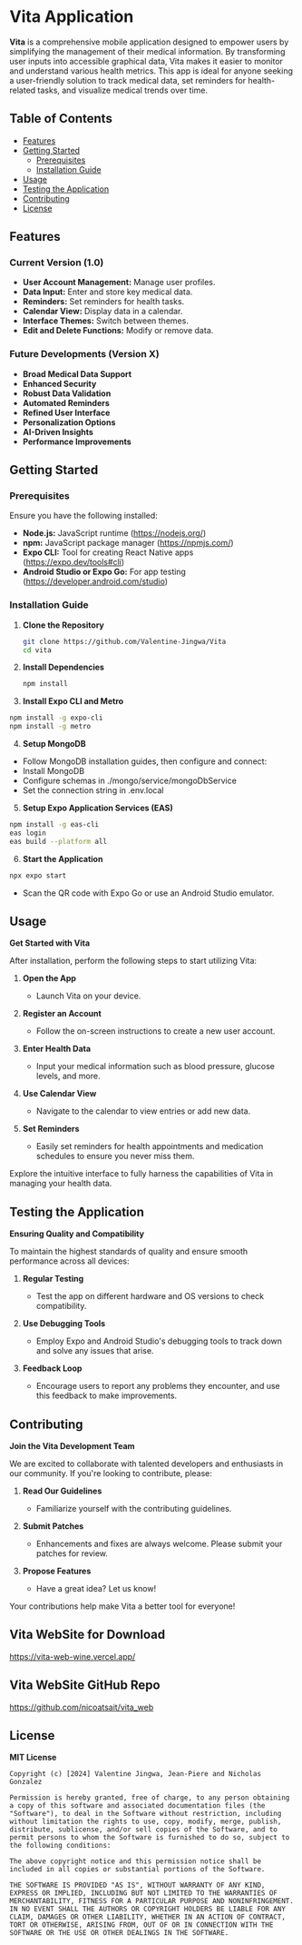 # Vita Application

**Vita** is a comprehensive mobile application designed to empower users by simplifying the management of their medical information. By transforming user inputs into accessible graphical data, Vita makes it easier to monitor and understand various health metrics. This app is ideal for anyone seeking a user-friendly solution to track medical data, set reminders for health-related tasks, and visualize medical trends over time.

## Table of Contents

- [Features](#features)
- [Getting Started](#getting-started)
  - [Prerequisites](#prerequisites)
  - [Installation Guide](#installation-guide)
- [Usage](#usage)
- [Testing the Application](#testing-the-application)
- [Contributing](#contributing)
- [License](#license)

## Features

### Current Version (1.0)
- **User Account Management:** Manage user profiles.
- **Data Input:** Enter and store key medical data.
- **Reminders:** Set reminders for health tasks.
- **Calendar View:** Display data in a calendar.
- **Interface Themes:** Switch between themes.
- **Edit and Delete Functions:** Modify or remove data.

### Future Developments (Version X)
- **Broad Medical Data Support**
- **Enhanced Security**
- **Robust Data Validation**
- **Automated Reminders**
- **Refined User Interface**
- **Personalization Options**
- **AI-Driven Insights**
- **Performance Improvements**

## Getting Started

### Prerequisites
Ensure you have the following installed:
- **Node.js:** JavaScript runtime (https://nodejs.org/)
- **npm:** JavaScript package manager (https://npmjs.com/)
- **Expo CLI:** Tool for creating React Native apps (https://expo.dev/tools#cli)
- **Android Studio or Expo Go:** For app testing (https://developer.android.com/studio)

### Installation Guide

1. **Clone the Repository**
   ```bash
   git clone https://github.com/Valentine-Jingwa/Vita
   cd vita
   ```
2. **Install Dependencies**
   ```bash
   npm install
   ```
3. **Install Expo CLI and Metro**
```bash
npm install -g expo-cli
npm install -g metro
```

4. **Setup MongoDB**
- Follow MongoDB installation guides, then configure and connect:
- Install MongoDB
- Configure schemas in ./mongo/service/mongoDbService
- Set the connection string in .env.local

5. **Setup Expo Application Services (EAS)**
```bash
npm install -g eas-cli
eas login
eas build --platform all
  ```
6. **Start the Application**
```bash
npx expo start
```
- Scan the QR code with Expo Go or use an Android Studio emulator.

## Usage

**Get Started with Vita**

After installation, perform the following steps to start utilizing Vita:

1. **Open the App**
   - Launch Vita on your device.
   
2. **Register an Account**
   - Follow the on-screen instructions to create a new user account.

3. **Enter Health Data**
   - Input your medical information such as blood pressure, glucose levels, and more.

4. **Use Calendar View**
   - Navigate to the calendar to view entries or add new data.

5. **Set Reminders**
   - Easily set reminders for health appointments and medication schedules to ensure you never miss them.

Explore the intuitive interface to fully harness the capabilities of Vita in managing your health data.

## Testing the Application

**Ensuring Quality and Compatibility**

To maintain the highest standards of quality and ensure smooth performance across all devices:

1. **Regular Testing**
   - Test the app on different hardware and OS versions to check compatibility.

2. **Use Debugging Tools**
   - Employ Expo and Android Studio's debugging tools to track down and solve any issues that arise.

3. **Feedback Loop**
   - Encourage users to report any problems they encounter, and use this feedback to make improvements.

## Contributing

**Join the Vita Development Team**

We are excited to collaborate with talented developers and enthusiasts in our community. If you're looking to contribute, please:

1. **Read Our Guidelines**
   - Familiarize yourself with the contributing guidelines.

2. **Submit Patches**
   - Enhancements and fixes are always welcome. Please submit your patches for review.

3. **Propose Features**
   - Have a great idea? Let us know!

Your contributions help make Vita a better tool for everyone!

## Vita WebSite for Download

https://vita-web-wine.vercel.app/

## Vita WebSite GitHub Repo 

https://github.com/nicoatsait/vita_web

## License

**MIT License**

```plaintext
Copyright (c) [2024] Valentine Jingwa, Jean-Piere and Nicholas Gonzalez

Permission is hereby granted, free of charge, to any person obtaining a copy of this software and associated documentation files (the "Software"), to deal in the Software without restriction, including without limitation the rights to use, copy, modify, merge, publish, distribute, sublicense, and/or sell copies of the Software, and to permit persons to whom the Software is furnished to do so, subject to the following conditions:

The above copyright notice and this permission notice shall be included in all copies or substantial portions of the Software.

THE SOFTWARE IS PROVIDED "AS IS", WITHOUT WARRANTY OF ANY KIND, EXPRESS OR IMPLIED, INCLUDING BUT NOT LIMITED TO THE WARRANTIES OF MERCHANTABILITY, FITNESS FOR A PARTICULAR PURPOSE AND NONINFRINGEMENT. IN NO EVENT SHALL THE AUTHORS OR COPYRIGHT HOLDERS BE LIABLE FOR ANY CLAIM, DAMAGES OR OTHER LIABILITY, WHETHER IN AN ACTION OF CONTRACT, TORT OR OTHERWISE, ARISING FROM, OUT OF OR IN CONNECTION WITH THE SOFTWARE OR THE USE OR OTHER DEALINGS IN THE SOFTWARE.

